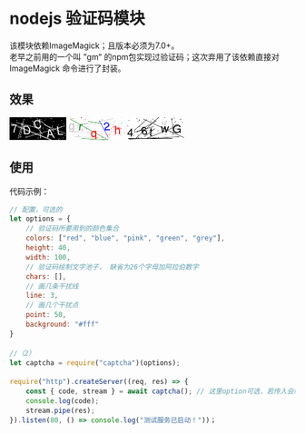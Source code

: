 # nodejs 验证码模块
该模块依赖ImageMagick；且版本必须为7.0+。  
老早之前用的一个叫 ”gm“ 的npm包实现过验证码；这次弃用了该依赖直接对 ImageMagick 命令进行了封装。

## 效果
![验证码展示效果](doc/1.gif)
![验证码展示效果](doc/2.gif)
![验证码展示效果](doc/3.gif)

## 使用
代码示例：
```js
// 配置，可选的
let options = {
    // 验证码所要用到的颜色集合
    colors: ["red", "blue", "pink", "green", "grey"],
    height: 40,
    width: 100,
    // 验证码绘制文字池子， 缺省为26个字母加阿拉伯数字
    chars: [],
    // 画几条干扰线
    line: 3,
    // 画几个干扰点
    point: 50,
    background: "#fff"
}

//（2）
let captcha = require("captcha")(options);

require("http").createServer((req, res) => {
    const { code, stream } = await captcha(); // 这里option可选，若传入会临时覆盖（2）处所传入的option。 
    console.log(code);
    stream.pipe(res);
}).listen(80, () => console.log("测试服务已启动！"))；
```
